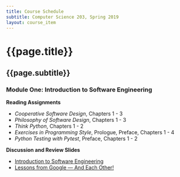 ```yaml
---
title: Course Schedule
subtitle: Computer Science 203, Spring 2019
layout: course_item
---
```


# {{page.title}}
## {{page.subtitle}}

### Module One: Introduction to Software Engineering

**Reading Assignments**

- <em>Cooperative Software Design</em>, Chapters 1 - 3
- <em>Philosophy of Software Design</em>, Chapters 1 - 3
- <em>Think Python</em>, Chapters 1 - 2
- <em>Exercises in Programming Style</em>, Prologue, Preface, Chapters 1 - 4
- <em>Python Testing with Pytest</em>, Preface, Chapters 1 - 2

**Discussion and Review Slides**

<ul>

<li> <a target="_blank" rel="noopener" href ="{{site.baseurl}}teaching/cs203S2019/provide/slides/cs280_introduction.html">Introduction to Software Engineering</a>

<li> <a target="_blank" rel="noopener" href ="{{site.baseurl}}teaching/cs203S2019/provide/slides/cs280_lessons_from_google.html">Lessons from Google &mdash; And Each Other!</a>

</ul>
